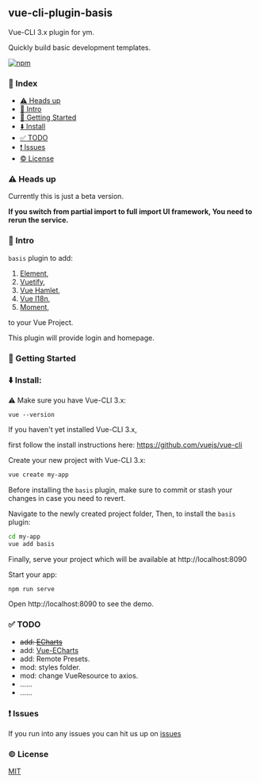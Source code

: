 ## vue-cli-plugin-basis
Vue-CLI 3.x plugin for ym.

Quickly build basic development templates.

[![npm](https://img.shields.io/npm/v/vue-cli-plugin-basis.svg)](https://www.npmjs.com/package/vue-cli-plugin-basis)

### :page_with_curl: Index
* [:warning: Heads up](#warning-heads-up)
* [:book: Intro](#book-intro)
* [:rocket: Getting Started](#rocket-getting-started)
* [:arrow_down: Install](#arrow_down-install)
* [:white_check_mark: TODO](#white_check_mark-todo)
* [:exclamation: Issues](#exclamation-issues)
* [:copyright: License](#copyright-license)

### :warning: Heads up

Currently this is just a beta version.

**If you switch from partial import to full import UI framework,
You need to rerun the service.**

### :book: Intro

`basis` plugin to add:
1. [Element](https://github.com/ElemeFE/element),
2. [Vuetify](https://github.com/vuetifyjs/vuetify),
3. [Vue Hamlet](https://github.com/yimian/vue-hamlet),
4. [Vue I18n](https://github.com/kazupon/vue-i18n),
5. [Moment](https://github.com/moment/moment),

to your Vue Project.

This plugin will provide login and homepage.

### :rocket: Getting Started

### :arrow_down: Install:

:warning: Make sure you have Vue-CLI 3.x:

```
vue --version
```

If you haven't yet installed Vue-CLI 3.x,

first follow the install instructions here: https://github.com/vuejs/vue-cli

Create your new project with Vue-CLI 3.x:

```bash
vue create my-app
```

Before installing the `basis` plugin, make sure to commit or stash your changes in case you need to revert.

Navigate to the newly created project folder,
Then, to install the `basis` plugin:

```bash
cd my-app
vue add basis
```

Finally, serve your project which will be available at http://localhost:8090

Start your app:

```bash
npm run serve
```

Open http://localhost:8090 to see the demo.

### :white_check_mark: TODO

- ~~add: [ECharts](https://github.com/apache/incubator-echarts)~~
- add: [Vue-ECharts](https://github.com/ecomfe/vue-echarts)
- add: Remote Presets.
- mod: styles folder.
- mod: change VueResource to axios.
- ......
- ......

### :exclamation: Issues

If you run into any issues you can hit us up on [issues](https://github.com/vasttian/vue-cli-plugin-basis/issues)

### :copyright: License

[MIT](http://opensource.org/licenses/MIT)
